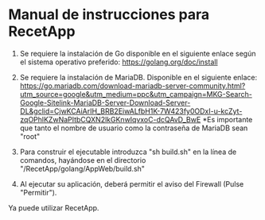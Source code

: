 ﻿# Manual de instrucciones para RecetApp

1. Se requiere la instalación de Go disponible en el siguiente enlace según el sistema
operativo preferido: https://golang.org/doc/install

2. Se requiere la instalación de MariaDB. Disponible en el siguiente enlace: 
https://go.mariadb.com/download-mariadb-server-community.html?utm_source=google&utm_medium=ppc&utm_campaign=MKG-Search-Google-Sitelink-MariaDB-Server-Download-Server-DL&gclid=CjwKCAiArIH_BRB2EiwALfbH1K-7W423fy0ODxI-u-kcZyt-zqOPhlKZwNaPItbCQXN2lkGKnwIqvxoC-dcQAvD_BwE
*Es importante que tanto el nombre de usuario como la contraseña de MariaDB sean "root"

3. Para construir el ejecutable introduzca "sh build.sh" en la línea de comandos, hayándose en el directorio "/RecetApp/golang/AppWeb/build.sh"

4. Al ejecutar su aplicación, deberá permitir el aviso del Firewall (Pulse "Permitir").

Ya puede utilizar RecetApp.